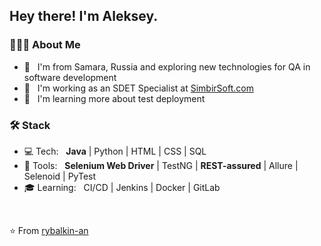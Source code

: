 <h2> Hey there! I'm Aleksey.</h2>

<h3> 👨🏻‍💻 About Me </h3>

- 🤔 &nbsp; I'm from Samara, Russia and exploring new technologies for QA in software development
- 💼 &nbsp; I'm working as an SDET Specialist at [SimbirSoft.com](https://www.simbirsoft.com/)
- 🌱 &nbsp; I'm learning more about test deployment

<h3>🛠 Stack</h3>

- 💻 Tech: &nbsp; <b>Java</b> | Python | HTML | CSS | SQL 
- 🔧 Tools: &nbsp; <b>Selenium Web Driver</b> | TestNG | <b>REST-assured</b> | Allure | Selenoid | PyTest 
- 🎓 Learning: &nbsp; CI/CD | Jenkins | Docker | GitLab

<br/>

⭐️ From [rybalkin-an](https://github.com/rybalkin-an)
